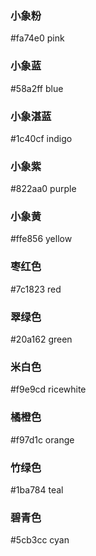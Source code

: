 ### 小象粉

#fa74e0 pink

### 小象蓝

#58a2ff blue

### 小象湛蓝

#1c40cf indigo

### 小象紫

#822aa0 purple

### 小象黄

#ffe856 yellow

### 枣红色

#7c1823 red

### 翠绿色

#20a162 green

### 米白色

#f9e9cd ricewhite

### 橘橙色

#f97d1c orange

### 竹绿色

#1ba784 teal

### 碧青色

#5cb3cc cyan
